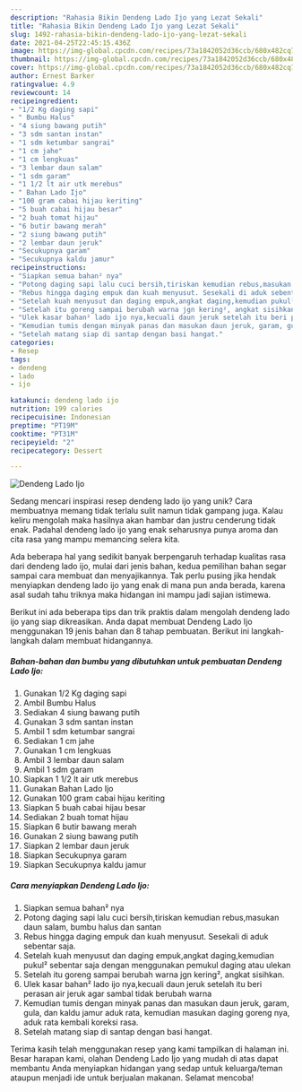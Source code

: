 ```yaml
---
description: "Rahasia Bikin Dendeng Lado Ijo yang Lezat Sekali"
title: "Rahasia Bikin Dendeng Lado Ijo yang Lezat Sekali"
slug: 1492-rahasia-bikin-dendeng-lado-ijo-yang-lezat-sekali
date: 2021-04-25T22:45:15.436Z
image: https://img-global.cpcdn.com/recipes/73a1842052d36ccb/680x482cq70/dendeng-lado-ijo-foto-resep-utama.jpg
thumbnail: https://img-global.cpcdn.com/recipes/73a1842052d36ccb/680x482cq70/dendeng-lado-ijo-foto-resep-utama.jpg
cover: https://img-global.cpcdn.com/recipes/73a1842052d36ccb/680x482cq70/dendeng-lado-ijo-foto-resep-utama.jpg
author: Ernest Barker
ratingvalue: 4.9
reviewcount: 14
recipeingredient:
- "1/2 Kg daging sapi"
- " Bumbu Halus"
- "4 siung bawang putih"
- "3 sdm santan instan"
- "1 sdm ketumbar sangrai"
- "1 cm jahe"
- "1 cm lengkuas"
- "3 lembar daun salam"
- "1 sdm garam"
- "1 1/2 lt air utk merebus"
- " Bahan Lado Ijo"
- "100 gram cabai hijau keriting"
- "5 buah cabai hijau besar"
- "2 buah tomat hijau"
- "6 butir bawang merah"
- "2 siung bawang putih"
- "2 lembar daun jeruk"
- "Secukupnya garam"
- "Secukupnya kaldu jamur"
recipeinstructions:
- "Siapkan semua bahan² nya"
- "Potong daging sapi lalu cuci bersih,tiriskan kemudian rebus,masukan daun salam, bumbu halus dan santan"
- "Rebus hingga daging empuk dan kuah menyusut. Sesekali di aduk sebentar saja."
- "Setelah kuah menyusut dan daging empuk,angkat daging,kemudian pukul² sebentar saja dengan menggunakan pemukul daging atau ulekan"
- "Setelah itu goreng sampai berubah warna jgn kering², angkat sisihkan."
- "Ulek kasar bahan² lado ijo nya,kecuali daun jeruk setelah itu beri perasan air jeruk agar sambal tidak berubah warna"
- "Kemudian tumis dengan minyak panas dan masukan daun jeruk, garam, gula, dan kaldu jamur aduk rata, kemudian masukan daging goreng nya, aduk rata kembali koreksi rasa."
- "Setelah matang siap di santap dengan basi hangat."
categories:
- Resep
tags:
- dendeng
- lado
- ijo

katakunci: dendeng lado ijo 
nutrition: 199 calories
recipecuisine: Indonesian
preptime: "PT19M"
cooktime: "PT31M"
recipeyield: "2"
recipecategory: Dessert

---
```



![Dendeng Lado Ijo](https://img-global.cpcdn.com/recipes/73a1842052d36ccb/680x482cq70/dendeng-lado-ijo-foto-resep-utama.jpg)

Sedang mencari inspirasi resep dendeng lado ijo yang unik? Cara membuatnya memang tidak terlalu sulit namun tidak gampang juga. Kalau keliru mengolah maka hasilnya akan hambar dan justru cenderung tidak enak. Padahal dendeng lado ijo yang enak seharusnya punya aroma dan cita rasa yang mampu memancing selera kita.



Ada beberapa hal yang sedikit banyak berpengaruh terhadap kualitas rasa dari dendeng lado ijo, mulai dari jenis bahan, kedua pemilihan bahan segar sampai cara membuat dan menyajikannya. Tak perlu pusing jika hendak menyiapkan dendeng lado ijo yang enak di mana pun anda berada, karena asal sudah tahu triknya maka hidangan ini mampu jadi sajian istimewa.


Berikut ini ada beberapa tips dan trik praktis dalam mengolah dendeng lado ijo yang siap dikreasikan. Anda dapat membuat Dendeng Lado Ijo menggunakan 19 jenis bahan dan 8 tahap pembuatan. Berikut ini langkah-langkah dalam membuat hidangannya.

<!--inarticleads1-->

##### Bahan-bahan dan bumbu yang dibutuhkan untuk pembuatan Dendeng Lado Ijo:

1. Gunakan 1/2 Kg daging sapi
1. Ambil  Bumbu Halus
1. Sediakan 4 siung bawang putih
1. Gunakan 3 sdm santan instan
1. Ambil 1 sdm ketumbar sangrai
1. Sediakan 1 cm jahe
1. Gunakan 1 cm lengkuas
1. Ambil 3 lembar daun salam
1. Ambil 1 sdm garam
1. Siapkan 1 1/2 lt air utk merebus
1. Gunakan  Bahan Lado Ijo
1. Gunakan 100 gram cabai hijau keriting
1. Siapkan 5 buah cabai hijau besar
1. Sediakan 2 buah tomat hijau
1. Siapkan 6 butir bawang merah
1. Gunakan 2 siung bawang putih
1. Siapkan 2 lembar daun jeruk
1. Siapkan Secukupnya garam
1. Siapkan Secukupnya kaldu jamur




<!--inarticleads2-->

##### Cara menyiapkan Dendeng Lado Ijo:

1. Siapkan semua bahan² nya
1. Potong daging sapi lalu cuci bersih,tiriskan kemudian rebus,masukan daun salam, bumbu halus dan santan
1. Rebus hingga daging empuk dan kuah menyusut. Sesekali di aduk sebentar saja.
1. Setelah kuah menyusut dan daging empuk,angkat daging,kemudian pukul² sebentar saja dengan menggunakan pemukul daging atau ulekan
1. Setelah itu goreng sampai berubah warna jgn kering², angkat sisihkan.
1. Ulek kasar bahan² lado ijo nya,kecuali daun jeruk setelah itu beri perasan air jeruk agar sambal tidak berubah warna
1. Kemudian tumis dengan minyak panas dan masukan daun jeruk, garam, gula, dan kaldu jamur aduk rata, kemudian masukan daging goreng nya, aduk rata kembali koreksi rasa.
1. Setelah matang siap di santap dengan basi hangat.




Terima kasih telah menggunakan resep yang kami tampilkan di halaman ini. Besar harapan kami, olahan Dendeng Lado Ijo yang mudah di atas dapat membantu Anda menyiapkan hidangan yang sedap untuk keluarga/teman ataupun menjadi ide untuk berjualan makanan. Selamat mencoba!
